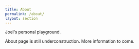 ```yaml
---
title: About
permalink: /about/
layout: section
---
```



Joel's personal playground. 

About page is still underconstruction. More information to come.
